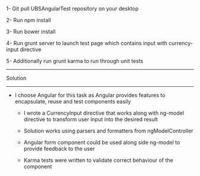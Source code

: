 1- Git pull UBSAngularTest repository on your desktop

2- Run npm install

3- Run bower install

4- Run grunt server to launch test page which contains input with currency-input directive

5- Additionally run grunt karma to run through unit tests


******************************
Solution
******************************

 - I choose Angular for this task as Angular provides features to encapsulate, reuse and test components easily

   - I wrote a CurrencyInput directive that works along with ng-model directive to transform user input into the desired result

   - Solution works using parsers and formatters from ngModelController

   - Angular form component could be used along side ng-model to provide feedback to the user

   - Karma tests were written to validate correct behaviour of the component



